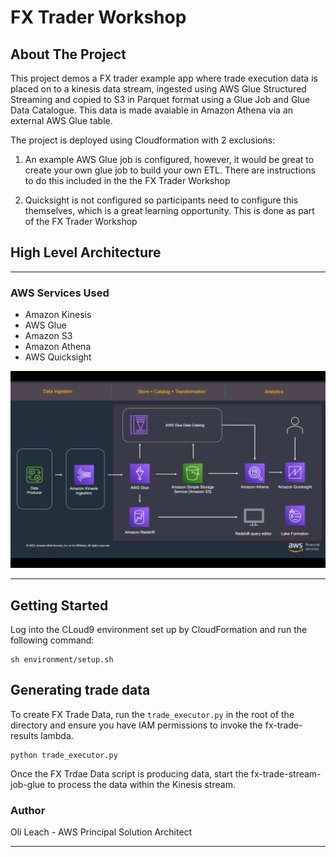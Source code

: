 # FX Trader Workshop


<!-- ABOUT THE PROJECT -->
## About The Project

This project demos a FX trader example app where trade execution data is placed on to a kinesis data stream, ingested using AWS Glue Structured Streaming and copied to S3 in Parquet format using a Glue Job and Glue Data Catalogue. This data is made avaiable in Amazon Athena via an external AWS Glue table.

The project is deployed using Cloudformation with 2 exclusions:

1. An example AWS Glue job is configured, however, it would be great to create your own glue job to build your own ETL. There are instructions to do this included in the the FX Trader Workshop

2. Quicksight is not configured so participants need to configure this themselves, which is a great learning opportunity. This is done as part of the FX Trader Workshop


## High Level Architecture
---

### AWS Services Used
<!-- ABOUT THE PROJECT -->

  - Amazon Kinesis
  - AWS Glue
  - Amazon S3
  - Amazon Athena
  - AWS Quicksight


![High-Level Architecture](images/fx-trade-results.png)

---

## Getting Started

Log into the CLoud9 environment set up by CloudFormation and run the following command:

```
sh environment/setup.sh
```

## Generating trade data

To create FX Trade Data, run the ```trade_executor.py``` in the root of the directory and ensure you have IAM permissions to invoke the fx-trade-results lambda.

```
python trade_executor.py

```

Once the FX Trdae Data script is producing data, start the fx-trade-stream-job-glue to process the data within the Kinesis stream.

 ### Author

 Oli Leach - AWS Principal Solution Architect

 ---